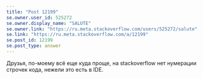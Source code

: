 ```yaml
---
title: "Post 12199"
se.owner.user_id: 525272
se.owner.display_name: "SALUTE"
se.owner.link: "https://ru.meta.stackoverflow.com/users/525272/salute"
se.link: "https://ru.meta.stackoverflow.com/a/12199"
se.post_id: 12199
se.post_type: answer
---
```

<p>Друзья, по-моему всё еще куда проще, на stackoverflow нет нумерации строчек кода, нежели это есть в IDE.</p>
